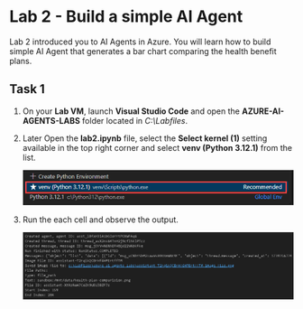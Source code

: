 # Lab 2 - Build a simple AI Agent

Lab 2 introduced you to AI Agents in Azure. You will learn how to build simple AI Agent that generates a bar chart comparing the health benefit plans.
## Task 1 
1. On your **Lab VM**, launch **Visual Studio Code** and open the **AZURE-AI-AGENTS-LABS** folder located in *C:\Labfiles*.

1. Later Open the **lab2.ipynb** file, select the **Select kernel (1)** setting available in the top right corner and select **venv (Python 3.12.1)** from the list.

   ![](./media/lab1-24.png)

1. Run the each cell and observe the output.

   ![](./media/lab2-26.png)